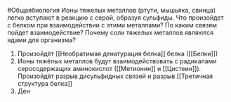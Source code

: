 #Общаябиология 
Ионы тяжелых металлов (ртути, мышьяка, свинца) легко вступают в реакцию с серой, образуя сульфиды. Что произойдет с белком при взаимодействии с этими металлами? По каким связям пойдет взаимодействие? Почему соли тяжелых металлов являются ядами для организма?
1. Произойдёт [[Необратимая денатурация белка]] белка ([[Белки]])
2. Ионы тяжёлых металлов будут взаимодействовать с радикалами серосодержащих аминокислот ([[Метионин]] и [[Цистеин]]). Произойдёт разрыв дисульфидных связей и разрыв [[Третичная структура белка]]
3. Ден